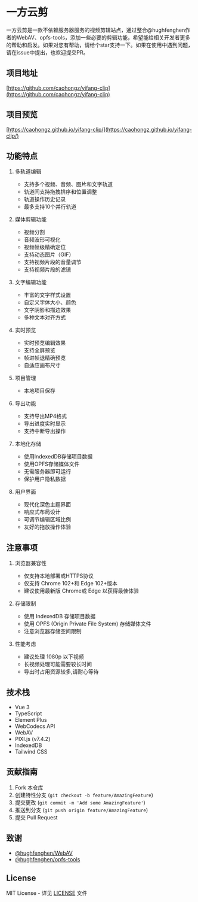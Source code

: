 # 一方云剪

一方云剪是一款不依赖服务器服务的视频剪辑站点，通过整合@hughfenghen作者的WebAV、opfs-tools，添加一些必要的剪辑功能，希望能给相关开发者更多的帮助和启发。如果对您有帮助，请给个star支持一下。如果在使用中遇到问题，请在issue中提出，也欢迎提交PR。

## 项目地址

[https://github.com/caohongz/yifang-clip](https://github.com/caohongz/yifang-clip)

## 项目预览

[https://caohongz.github.io/yifang-clip/](https://caohongz.github.io/yifang-clip/)

## 功能特点

1. 多轨道编辑
   - 支持多个视频、音频、图片和文字轨道
   - 轨道间支持拖拽排序和位置调整
   - 轨道操作历史记录
   - 最多支持10个并行轨道

2. 媒体剪辑功能
   - 视频分割
   - 音频波形可视化
   - 视频帧级精确定位
   - 支持动态图片（GIF）
   - 支持视频片段的音量调节
   - 支持视频片段的滤镜

3. 文字编辑功能
   - 丰富的文字样式设置
   - 自定义字体大小、颜色
   - 文字阴影和描边效果
   - 多种文本对齐方式

4. 实时预览
   - 实时预览编辑效果
   - 支持全屏预览
   - 帧进帧退精确预览
   - 自适应画布尺寸

5. 项目管理
   - 本地项目保存

6. 导出功能
   - 支持导出MP4格式
   - 导出进度实时显示
   - 支持中断导出操作

7. 本地化存储
   - 使用IndexedDB存储项目数据
   - 使用OPFS存储媒体文件
   - 无需服务器即可运行
   - 保护用户隐私数据

8. 用户界面
   - 现代化深色主题界面
   - 响应式布局设计
   - 可调节编辑区域比例
   - 友好的拖放操作体验

## 注意事项

1. 浏览器兼容性
   - 仅支持本地部署或HTTPS协议
   - 仅支持 Chrome 102+和 Edge 102+版本
   - 建议使用最新版 Chrome或 Edge 以获得最佳体验

2. 存储限制
   - 使用 IndexedDB 存储项目数据
   - 使用 OPFS (Origin Private File System) 存储媒体文件
   - 注意浏览器存储空间限制

3. 性能考虑
   - 建议处理 1080p 以下视频
   - 长视频处理可能需要较长时间
   - 导出时占用资源较多,请耐心等待

## 技术栈

- Vue 3
- TypeScript
- Element Plus
- WebCodecs API
- WebAV
- PIXI.js (v7.4.2)
- IndexedDB
- Tailwind CSS

## 贡献指南

1. Fork 本仓库
2. 创建特性分支 (`git checkout -b feature/AmazingFeature`)
3. 提交更改 (`git commit -m 'Add some AmazingFeature'`)
4. 推送到分支 (`git push origin feature/AmazingFeature`)
5. 提交 Pull Request

## 致谢

- [@hughfenghen/WebAV](https://github.com/bilibili/WebAV)
- [@hughfenghen/opfs-tools](https://github.com/hughfenghen/opfs-tools)

## License

MIT License - 详见 [LICENSE](LICENSE) 文件


